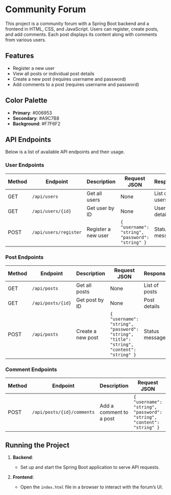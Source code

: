 # Community Forum

This project is a community forum with a Spring Boot backend and a frontend in HTML, CSS, and JavaScript. Users can register, create posts, and add comments. Each post displays its content along with comments from various users.

## Features
- Register a new user
- View all posts or individual post details
- Create a new post (requires username and password)
- Add comments to a post (requires username and password)

## Color Palette
- **Primary**: #006953
- **Secondary**: #A9C7B8
- **Background**: #F7F6F2

## API Endpoints

Below is a list of available API endpoints and their usage.

### User Endpoints

| Method | Endpoint              | Description            | Request JSON                                          | Response          |
|--------|------------------------|------------------------|-------------------------------------------------------|--------------------|
| GET    | `/api/users`          | Get all users          | None                                                  | List of users      |
| GET    | `/api/users/{id}`     | Get user by ID         | None                                                  | User details       |
| POST   | `/api/users/register` | Register a new user    | `{ "username": "string", "password": "string" }`      | Status message     |

### Post Endpoints

| Method | Endpoint           | Description          | Request JSON                                         | Response          |
|--------|---------------------|----------------------|------------------------------------------------------|--------------------|
| GET    | `/api/posts`       | Get all posts        | None                                                 | List of posts      |
| GET    | `/api/posts/{id}`  | Get post by ID       | None                                                 | Post details       |
| POST   | `/api/posts`       | Create a new post    | `{ "username": "string", "password": "string", "title": "string", "content": "string" }` | Status message |

### Comment Endpoints

| Method | Endpoint                    | Description              | Request JSON                                           | Response          |
|--------|------------------------------|--------------------------|--------------------------------------------------------|--------------------|
| POST   | `/api/posts/{id}/comments`   | Add a comment to a post  | `{ "username": "string", "password": "string", "content": "string" }` | Status message     |

## Running the Project

1. **Backend**:
   - Set up and start the Spring Boot application to serve API requests.

2. **Frontend**:
   - Open the `index.html` file in a browser to interact with the forum’s UI.

